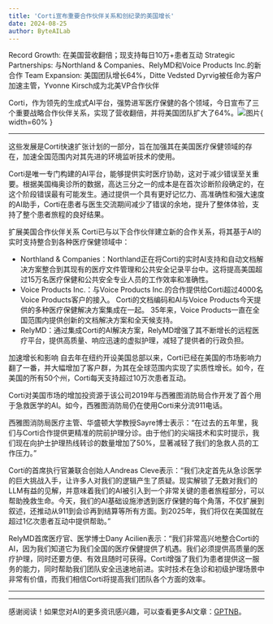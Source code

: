 ```yaml
---
title: 'Corti宣布重要合作伙伴关系和创纪录的美国增长'
date: 2024-08-25
author: ByteAILab
---
```


Record Growth: 在美国营收翻倍；现支持每日10万+患者互动
Strategic Partnerships: 与Northland & Companies、RelyMD和Voice Products Inc.的新合作
Team Expansion: 美国团队增长64%，Ditte Vedsted Dyrvig被任命为客户加速主管，Yvonne Kirsch成为北美VP合作伙伴

Corti，作为领先的生成式AI平台，强势进军医疗保健的各个领域，今日宣布了三个重要战略合作伙伴关系，实现了营收翻倍，并将美国团队扩大了64%。![图片](https://ai-techpark.com/wp-content/uploads/2024/08/Corti-Ann-960x540.jpg){ width=60% }

---
这些发展是Corti快速扩张计划的一部分，旨在加强其在美国医疗保健领域的存在，加速全国范围内对其先进的环境监听技术的使用。

Corti是唯一专门构建的AI平台，能够提供实时医疗协助，这对于减少错误至关重要。根据美国梅奥诊所的数据，高达三分之一的成本是在首次诊断阶段确定的，在这个阶段错误最有可能发生。通过提供一个具有更好记忆力、高准确性和强大速度的AI助手，Corti在患者与医生交流期间减少了错误的余地，提升了整体体验，支持了整个患者旅程的良好结果。

扩展美国合作伙伴关系
Corti已与以下合作伙伴建立新的合作关系，将其基于AI的实时支持整合到各种医疗保健领域中：
- Northland & Companies：Northland正在将Corti的实时AI支持和自动文档解决方案整合到其现有的医疗文件管理和公共安全记录平台中。这将提高美国超过15万名医疗保健和公共安全专业人员的工作效率和准确性。
- Voice Products Inc.：与Voice Products Inc.的合作提供给Corti超过4000名Voice Products客户的接入。 Corti的文档编码和AI与Voice Products今天提供的多种医疗保健解决方案集成在一起。 35年来，Voice Products一直在全国范围内提供创新的文档解决方案和全天候支持。
- RelyMD：通过集成Corti的AI解决方案，RelyMD增强了其不断增长的远程医疗平台，提供高质量、响应迅速的虚拟护理，减轻了提供者的行政负担。

加速增长和影响
自去年在纽约开设美国总部以来，Corti已经在美国的市场影响力翻了一番，并大幅增加了客户群，为其在全球范围内实现了实质性增长。如今，在美国的所有50个州，Corti每天支持超过10万次患者互动。

Corti对美国市场的增加投资源于该公司2019年与西雅图消防局合作开发了首个用于急救医学的AI。如今，西雅图消防局仍在使用Corti来分流911电话。

西雅图消防局医疗主管、华盛顿大学教授Sayre博士表示：“在过去的五年里，我们与Corti合作提供更精准的院前护理分诊。由于他们的尖端技术和实时提示，我们现在向护士护理热线转诊的数量增加了50%，显著减轻了我们的急救人员的工作压力。”

Corti的首席执行官兼联合创始人Andreas Cleve表示：“我们决定首先从急诊医学的巨大挑战入手，让许多人对我们的逻辑产生了质疑。现实解锁了无数对我们的LLM有益的见解，并意味着我们的AI被引入到一个非常关键的患者旅程部分，可以帮助挽救生命。今天，我们的AI基础设施渗透到医疗保健的每个角落，不仅扩展到叙述，还推动从911到会诊再到结算等所有方面。到2025年，我们将仅在美国就在超过1亿次患者互动中提供帮助。”

RelyMD首席医疗官、医学博士Dany Acilien表示：“我们非常高兴地整合Corti的AI，因为我们知道它为我们全国的医疗保健提供了机遇。我们必须提供高质量的医疗护理，同时还要方便、有效且随时可获得。Corti增强了我们为患者提供这一服务的能力，同时帮助我们团队安全迅速地前进。实时技术在急诊和初级护理场景中非常有价值，而我们相信Corti将提高我们团队各个方面的效率。

---
---
感谢阅读！如果您对AI的更多资讯感兴趣，可以查看更多AI文章：[GPTNB](https://gptnb.com)。